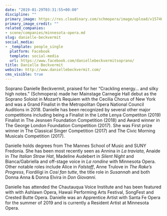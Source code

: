 ```yaml
---
date: "2019-01-29T03:31:55+00:00"
discipline: ""
primary_image: https://res.cloudinary.com/schmopera/image/upload/v1574050670/media/2019/11/DanielleBeckvermit_qnccur.jpg
primary_image_credit: ""
related_companies:
- scene/companies/minnesota-opera.md
slug: danielle-beckvermit
social_media:
- _template: people_single
  platform: Facebook
  template: social-media
  url: https://www.facebook.com/daniellebeckvermitsoprano/
title: Danielle Beckvermit
website: http://www.daniellebeckvermit.com/
cms_visible: true
---
```

Soprano Danielle Beckvermit, praised for her “Crackling energy... and silky high notes.” (Schmopera) made her Mainstage Carnegie Hall debut as the Soprano Soloist in Mozart’s Requiem with the Cecilia Chorus of New York and was a Grand Finalist in the Metropolitan Opera National Council Auditions in 2018. Danielle has been recognized by several other major competitions including being a Finalist in the Lotte Lenya Competiton (2019) Finalist in The Jesnsen Foundation Competition (2018) and Award winner in The George London Foundation Competition (2017). She was First prize winner in The Classical Singer Competition (2017) and The Civic Morning Musicals Competition (2017). 

Danielle holds degrees from The Mannes School of Music and SUNY Fredonia. She has been most recently seen as Annina in _La traviata_, Anaide in _The Italian Straw Hat_, Madeline Audebert in _Silent Night_ and Bianca/Gabriella and off-stage voice in _La rondine_ with Minnesota Opera. Other notable roles include Alice in _Falstaff_, Anne Trulove in _The Rake’s Progress_, Fiordiligi in _Cosí fan tutte_, the title role in _Susannah_ and both Donna Anna & Donna Elvira in _Don Giovanni_. 

Danielle has attended the Chautauqua Voice Institute and has been featured with with Ashlawn Opera, Hawaii Performing Arts Festival, SongFest and Crested Butte Opera. Danielle was an Apprentice Artist with Santa Fe Opera for the summer of 2019 and is currently a Resident Artist at Minnesota Opera.